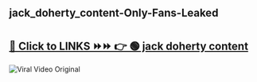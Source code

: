 
 ## jack_doherty_content-Only-Fans-Leaked

# <h2><a href="https://clipsfans.com/jack_doherty_content&ref=git">🔗 Click to LINKS ⏩⏩ 👉 🟢 jack doherty content </a></h2>

<a href="https://clipsfans.com/jack_doherty_content&ref=git" rel="nofollow" data-target="animated-image.originalLink"><img src="https://i.ibb.co.com/xMMVF88/686577567.gif" alt="Viral Video Original" style="max-width: 100%; display: inline-block;" data-target="animated-image.originalImage"></a>
